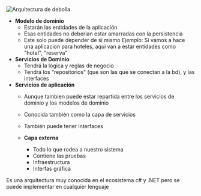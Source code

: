 ![Arquitectura de debolla](https://miro.medium.com/v2/resize:fit:400/1*uzpwtt85w4RCo1jA0Ok4Eg.png)

- **Modelo de dominio**
    - Estarán las entidades de la aplicación
    - Esas entidades no deberian estar amarradas con la persistencia
    - Este solo puede depender de si mismo
*Ejemplo*: Si vamos a hace una aplicacion para hoteles, aqui van a estar entidades como "hotel", "reserva"
- **Servicios de Dominio**
    -  Tendrá la lógica y reglas de negocio
    - Tendrá los "repositorios" (que son las que se conectan a la bd), y las interfaces
- **Servicios de aplicación**
    - Aunque tambien puede estar repartida entre los servicios de dominio y los modelos de dominio
    - Conocida también como la capa de servicios
    - También puede tener interfaces

  - **Capa externa**
    - Todo lo que rodea a nuestro sistema
    - Contiene las pruebas
    - Infraestructura
    - Interfas gráfica

 Es una arquitectura muy conocida en el ecosistema c# y .NET pero se puede implementar en cualquier lenguaje   